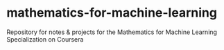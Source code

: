 # mathematics-for-machine-learning
Repository for notes &amp; projects for the Mathematics for Machine Learning Specialization on Coursera
